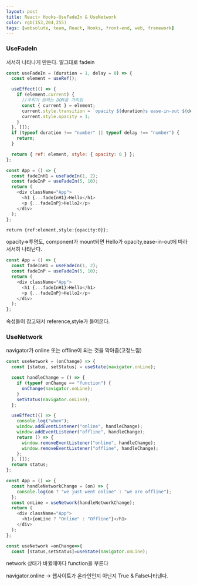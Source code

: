 ```yaml
---
layout: post
title: React⚛ Hooks-UseFadeIn & UseNetwork
color: rgb(153,204,255)
tags: [websolute, team, React, Hooks, front-end, web, framework]
---
```


### UseFadeIn

서서히 나타나게 만든다. 말그대로 fadein

```javascript
const useFadeIn = (duration = 1, delay = 0) => {
  const element = useRef();

  useEffect(() => {
    if (element.current) {
      //우리가 원하는 DOM을 가리킴
      const { current } = element;
      current.style.transition = `opacity ${duration}s ease-in-out ${delay}s`; //${}:문자열로 반환
      current.style.opacity = 1;
    }
  }, []);
  if (typeof duration !== "number" || typeof delay !== "number") {
    return;
  }

  return { ref: element, style: { opacity: 0 } };
};

const App = () => {
  const fadeInH1 = useFadeIn(1, 2);
  const fadeInP = useFadeIn(5, 10);
  return (
    <div className="App">
      <h1 {...fadeInH1}>Hello</h1>
      <p {...fadeInP}>Hello2</p>
    </div>
  );
};
```

`return {ref:element,style:{opacity:0}};`

opacity=>투명도, component가 mount되면 Hello가 opacity,ease-in-out에 따라 서서히 나타난다.

```javascript
const App = () => {
  const fadeInH1 = useFadeIn(1, 2);
  const fadeInP = useFadeIn(5, 10);
  return (
    <div className="App">
      <h1 {...fadeInH1}>Hello</h1>
      <p {...fadeInP}>Hello2</p>
    </div>
  );
};
```

속성들이 참고돼서 reference,style가 들어온다.

### UseNetwork

navigator가 online 또는 offline이 되는 것을 막아줌(고정느낌)

```javascript
const useNetwork = (onChange) => {
  const [status, setStatus] = useState(navigator.onLine);

  const handleChange = () => {
    if (typeof onChange == "function") {
      onChange(navigator.onLine);
    }
    setStatus(navigator.onLine);
  };

  useEffect(() => {
    console.log("when");
    window.addEventListener("online", handleChange);
    window.addEventListener("offline", handleChange);
    return () => {
      window.removeEventListener("online", handleChange);
      window.removeEventListener("offline", handleChange);
    };
  }, []);
  return status;
};

const App = () => {
  const handleNetworkChange = (on) => {
    console.log(on ? "we just went online" : "we are offline");
  };
  const onLine = useNetwork(handleNetworkChange);
  return (
    <div className="App">
      <h1>{onLine ? "Online" : "Offline"}</h1>
    </div>
  );
};
```

```javascript
const useNetwork =onChange=>{
  const [status,setStatus]=useState(navigator.onLine);
```

network 상태가 바뀔때마다 function을 부른다

navigator.online -> 웹사이트가 온라인인지 아닌지 True & False나타낸다.
